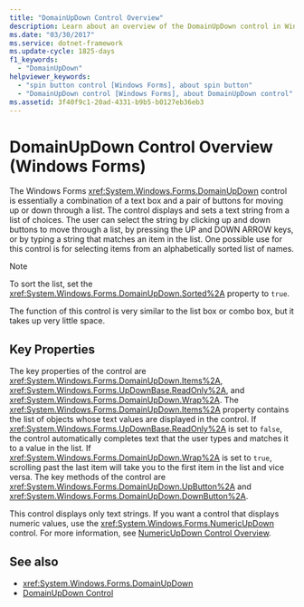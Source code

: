 ```yaml
---
title: "DomainUpDown Control Overview"
description: Learn about an overview of the DomainUpDown control in Windows Forms, which is a combination of a text box and a pair of buttons for moving up or down through a list.
ms.date: "03/30/2017"
ms.service: dotnet-framework
ms.update-cycle: 1825-days
f1_keywords:
  - "DomainUpDown"
helpviewer_keywords:
  - "spin button control [Windows Forms], about spin button"
  - "DomainUpDown control [Windows Forms], about DomainUpDown control"
ms.assetid: 3f40f9c1-20ad-4331-b9b5-b0127eb36eb3
---
```

# DomainUpDown Control Overview (Windows Forms)

The Windows Forms <xref:System.Windows.Forms.DomainUpDown> control is essentially a combination of a text box and a pair of buttons for moving up or down through a list. The control displays and sets a text string from a list of choices. The user can select the string by clicking up and down buttons to move through a list, by pressing the UP and DOWN ARROW keys, or by typing a string that matches an item in the list. One possible use for this control is for selecting items from an alphabetically sorted list of names.

> [!NOTE]
> To sort the list, set the <xref:System.Windows.Forms.DomainUpDown.Sorted%2A> property to `true`.

The function of this control is very similar to the list box or combo box, but it takes up very little space.

## Key Properties

The key properties of the control are <xref:System.Windows.Forms.DomainUpDown.Items%2A>, <xref:System.Windows.Forms.UpDownBase.ReadOnly%2A>, and <xref:System.Windows.Forms.DomainUpDown.Wrap%2A>. The <xref:System.Windows.Forms.DomainUpDown.Items%2A> property contains the list of objects whose text values are displayed in the control. If <xref:System.Windows.Forms.UpDownBase.ReadOnly%2A> is set to `false`, the control automatically completes text that the user types and matches it to a value in the list. If <xref:System.Windows.Forms.DomainUpDown.Wrap%2A> is set to `true`, scrolling past the last item will take you to the first item in the list and vice versa. The key methods of the control are <xref:System.Windows.Forms.DomainUpDown.UpButton%2A> and <xref:System.Windows.Forms.DomainUpDown.DownButton%2A>.

This control displays only text strings. If you want a control that displays numeric values, use the <xref:System.Windows.Forms.NumericUpDown> control. For more information, see [NumericUpDown Control Overview](numericupdown-control-overview-windows-forms.md).

## See also

- <xref:System.Windows.Forms.DomainUpDown>
- [DomainUpDown Control](domainupdown-control-windows-forms.md)
